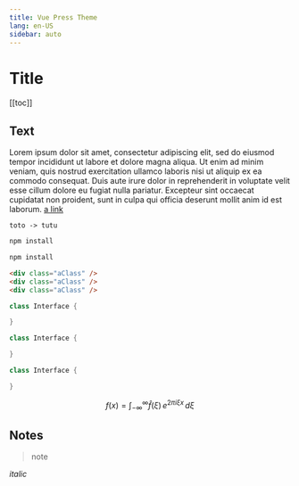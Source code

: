 ```yaml
---
title: Vue Press Theme
lang: en-US
sidebar: auto
---
```



# Title

[[toc]]


## Text

Lorem ipsum dolor sit amet, consectetur adipiscing elit, sed do eiusmod tempor incididunt ut labore et dolore magna aliqua. Ut enim ad minim veniam, quis nostrud exercitation ullamco laboris nisi ut aliquip ex ea commodo consequat. Duis aute irure dolor in reprehenderit in voluptate velit esse cillum dolore eu fugiat nulla pariatur. Excepteur sint occaecat cupidatat non proident, sunt in culpa qui officia deserunt mollit anim id est laborum. [a link](#link)

```plantuml
toto -> tutu
```

```bash
npm install
```

```sh
npm install
```

```html {2}
<div class="aClass" />
<div class="aClass" />
<div class="aClass" />
```

```java
class Interface {

}
```

```kotlin
class Interface {

}
```

```cpp
class Interface {

}
```

```math
f(x) = \int_{-\infty}^\infty\hat f(\xi)\,e^{2 \pi i \xi x}\,d\xi
```

## Notes

> note

_italic_
